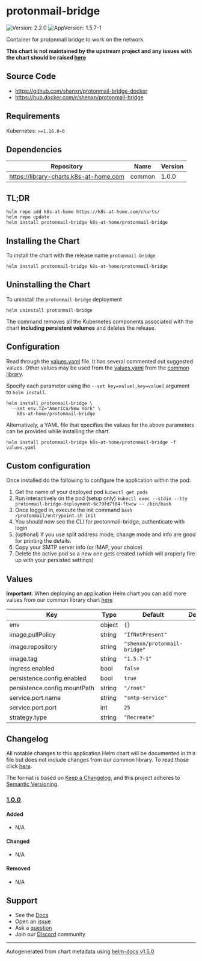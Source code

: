 # protonmail-bridge

![Version: 2.2.0](https://img.shields.io/badge/Version-2.2.0-informational?style=flat-square) ![AppVersion: 1.5.7-1](https://img.shields.io/badge/AppVersion-1.5.7--1-informational?style=flat-square)

Container for protonmail bridge to work on the network.

**This chart is not maintained by the upstream project and any issues with the chart should be raised [here](https://github.com/k8s-at-home/charts/issues/new/choose)**

## Source Code

* <https://github.com/shenxn/protonmail-bridge-docker>
* <https://hub.docker.com/r/shenxn/protonmail-bridge>

## Requirements

Kubernetes: `>=1.16.0-0`

## Dependencies

| Repository | Name | Version |
|------------|------|---------|
| https://library-charts.k8s-at-home.com | common | 1.0.0 |

## TL;DR

```console
helm repo add k8s-at-home https://k8s-at-home.com/charts/
helm repo update
helm install protonmail-bridge k8s-at-home/protonmail-bridge
```

## Installing the Chart

To install the chart with the release name `protonmail-bridge`

```console
helm install protonmail-bridge k8s-at-home/protonmail-bridge
```

## Uninstalling the Chart

To uninstall the `protonmail-bridge` deployment

```console
helm uninstall protonmail-bridge
```

The command removes all the Kubernetes components associated with the chart **including persistent volumes** and deletes the release.

## Configuration

Read through the [values.yaml](./values.yaml) file. It has several commented out suggested values.
Other values may be used from the [values.yaml](../common/values.yaml) from the [common library](../common).

Specify each parameter using the `--set key=value[,key=value]` argument to `helm install`.

```console
helm install protonmail-bridge \
  --set env.TZ="America/New York" \
    k8s-at-home/protonmail-bridge
```

Alternatively, a YAML file that specifies the values for the above parameters can be provided while installing the chart.

```console
helm install protonmail-bridge k8s-at-home/protonmail-bridge -f values.yaml
```

## Custom configuration

Once installed do the following to configure the application within the pod:

1. Get the name of your deployed pod `kubectl get pods`
2. Run interactively on the pod (setup only) `kubectl exec --stdin --tty protonmail-bridge-deployment-6c79fd7f84-ftwcw -- /bin/bash`
3. Once logged in, execute the init command `bash /protonmail/entrypoint.sh init`
4. You should now see the CLI for protonmail-bridge, authenticate with login
5. (optional) If you use split address mode, change mode and info are good for printing the details.
6. Copy your SMTP server info (or IMAP, your choice)
7. Delete the active pod so a new one gets created (which will properly fire up with your persisted settings)

## Values

**Important**: When deploying an application Helm chart you can add more values from our common library chart [here](https://github.com/k8s-at-home/charts/tree/master/charts/common/)

| Key | Type | Default | Description |
|-----|------|---------|-------------|
| env | object | `{}` |  |
| image.pullPolicy | string | `"IfNotPresent"` |  |
| image.repository | string | `"shenxn/protonmail-bridge"` |  |
| image.tag | string | `"1.5.7-1"` |  |
| ingress.enabled | bool | `false` |  |
| persistence.config.enabled | bool | `true` |  |
| persistence.config.mountPath | string | `"/root"` |  |
| service.port.name | string | `"smtp-service"` |  |
| service.port.port | int | `25` |  |
| strategy.type | string | `"Recreate"` |  |

## Changelog

All notable changes to this application Helm chart will be documented in this file but does not include changes from our common library. To read those click [here](https://github.com/k8s-at-home/charts/tree/master/charts/common/README.md#Changelog).

The format is based on [Keep a Changelog](https://keepachangelog.com/en/1.0.0/), and this project adheres to [Semantic Versioning](https://semver.org/spec/v2.0.0.html).

### [1.0.0]

#### Added

- N/A

#### Changed

- N/A

#### Removed

- N/A

[1.0.0]: #1.0.0

## Support

- See the [Docs](https://docs.k8s-at-home.com/our-helm-charts/getting-started/)
- Open an [issue](https://github.com/k8s-at-home/charts/issues/new/choose)
- Ask a [question](https://github.com/k8s-at-home/organization/discussions)
- Join our [Discord](https://discord.gg/sTMX7Vh) community

----------------------------------------------
Autogenerated from chart metadata using [helm-docs v1.5.0](https://github.com/norwoodj/helm-docs/releases/v1.5.0)